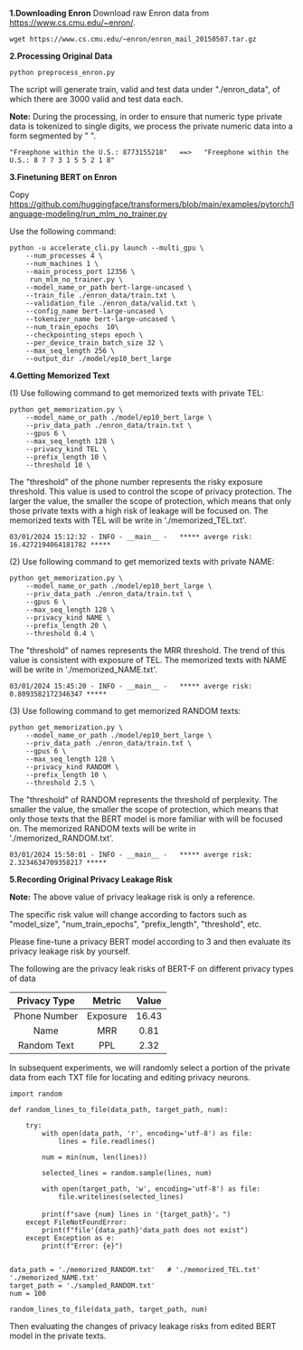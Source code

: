 **1.Downloading Enron**
Download raw Enron data from https://www.cs.cmu.edu/~enron/.
```
wget https://www.cs.cmu.edu/~enron/enron_mail_20150507.tar.gz
```

**2.Processing Original Data**

```
python preprocess_enron.py
```

The script will generate train, valid and test data under "./enron_data", of which there are 3000 valid and test data each.

**Note:** During the processing, in order to ensure that numeric type private data is tokenized to single digits, we process the private numeric data into a form segmented by " ".
```
"Freephone within the U.S.: 8773155218"   ==>   "Freephone within the U.S.: 8 7 7 3 1 5 5 2 1 8"
```

**3.Finetuning BERT on Enron**

Copy https://github.com/huggingface/transformers/blob/main/examples/pytorch/language-modeling/run_mlm_no_trainer.py

Use the following command:
```
python -u accelerate_cli.py launch --multi_gpu \
    --num_processes 4 \
    --num_machines 1 \
    --main_process_port 12356 \
     run_mlm_no_trainer.py \
    --model_name_or_path bert-large-uncased \
    --train_file ./enron_data/train.txt \
    --validation_file ./enron_data/valid.txt \
    --config_name bert-large-uncased \
    --tokenizer_name bert-large-uncased \
    --num_train_epochs  10\
    --checkpointing_steps epoch \
    --per_device_train_batch_size 32 \
    --max_seq_length 256 \
    --output_dir ./model/ep10_bert_large
```

**4.Getting Memorized Text**

(1) Use following command to get memorized texts with private TEL:

```
python get_memorization.py \
    --model_name_or_path ./model/ep10_bert_large \
    --priv_data_path ./enron_data/train.txt \
    --gpus 6 \
    --max_seq_length 128 \
    --privacy_kind TEL \
    --prefix_length 10 \
    --threshold 10 \
```
The "threshold" of the phone number represents the risky exposure threshold. This value is used to control the scope of privacy protection. The larger the value, the smaller the scope of protection, which means that only those private texts with a high risk of leakage will be focused on. The memorized texts with TEL will be write in './memorized_TEL.txt'.
```
03/01/2024 15:12:32 - INFO - __main__ -   ***** averge risk: 16.4272194064181782 *****
```

(2) Use following command to get memorized texts with private NAME:

```
python get_memorization.py \
    --model_name_or_path ./model/ep10_bert_large \
    --priv_data_path ./enron_data/train.txt \
    --gpus 6 \
    --max_seq_length 128 \
    --privacy_kind NAME \
    --prefix_length 20 \
    --threshold 0.4 \
```
The "threshold" of names represents the MRR threshold. The trend of this value is consistent with exposure of TEL. The memorized texts with NAME will be write in './memorized_NAME.txt'.
```
03/01/2024 15:45:20 - INFO - __main__ -   ***** averge risk: 0.8093582172346347 *****
```

(3) Use following command to get memorized RANDOM texts:

```
python get_memorization.py \
    --model_name_or_path ./model/ep10_bert_large \
    --priv_data_path ./enron_data/train.txt \
    --gpus 6 \
    --max_seq_length 128 \
    --privacy_kind RANDOM \
    --prefix_length 10 \
    --threshold 2.5 \
```
The "threshold" of RANDOM represents the threshold of perplexity. The smaller the value, the smaller the scope of protection, which means that only those texts that the BERT model is more familiar with will be focused on. The memorized RANDOM texts will be write in './memorized_RANDOM.txt'.
```
03/01/2024 15:50:01 - INFO - __main__ -   ***** averge risk: 2.3234634709358217 *****
```

**5.Recording Original Privacy Leakage Risk**

**Note:** The above value of privacy leakage risk is only a reference. 

The specific risk value will change according to factors such as "model_size", "num_train_epochs", "prefix_length", "threshold", etc. 

Please fine-tune a privacy BERT model according to 3 and then evaluate its privacy leakage risk by yourself.

The following are the privacy leak risks of BERT-F on different privacy types of data

| Privacy Type | Metric | Value |
|:--------:|:--------:|:--------:|
| Phone Number | Exposure | 16.43 |
| Name | MRR | 0.81 |
| Random Text | PPL | 2.32 |

In subsequent experiments, we will randomly select a portion of the private data from each TXT file for locating and editing privacy neurons. 

```
import random

def random_lines_to_file(data_path, target_path, num):

    try:
        with open(data_path, 'r', encoding='utf-8') as file:
            lines = file.readlines()

        num = min(num, len(lines))
        
        selected_lines = random.sample(lines, num)
        
        with open(target_path, 'w', encoding='utf-8') as file:
            file.writelines(selected_lines)
        
        print(f"save {num} lines in '{target_path}'。")
    except FileNotFoundError:
        print(f"file'{data_path}'data_path does not exist")
    except Exception as e:
        print(f"Error: {e}")


data_path = './memorized_RANDOM.txt'   # './memorized_TEL.txt' './memorized_NAME.txt'
target_path = './sampled_RANDOM.txt'  
num = 100  

random_lines_to_file(data_path, target_path, num)
```

Then evaluating the changes of privacy leakage risks from edited BERT model in the private texts.








